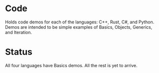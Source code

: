 # Code
Holds code demos for each of the languages: C++, Rust, C#, and Python.
Demos are intended to be simple examples of Basics, Objects, Generics, and
Iteration.

# Status
All four languages have Basics demos. All the rest is yet to arrive.